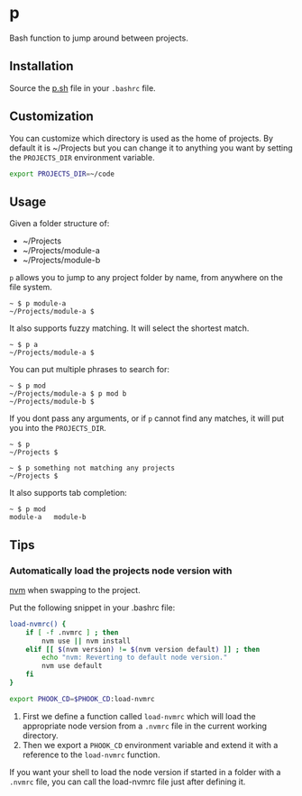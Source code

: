 # p

Bash function to jump around between projects.

## Installation

Source the [p.sh](./p.sh) file in your `.bashrc` file.

## Customization

You can customize which directory is used as the home of projects. By default
it is ~/Projects but you can change it to anything you want by setting the
`PROJECTS_DIR` environment variable.

```sh
export PROJECTS_DIR=~/code
```

## Usage

Given a folder structure of:

- ~/Projects
- ~/Projects/module-a
- ~/Projects/module-b

`p` allows you to jump to any project folder by name, from anywhere on the file
system.

```
~ $ p module-a
~/Projects/module-a $
```

It also supports fuzzy matching. It will select the shortest match.

```
~ $ p a
~/Projects/module-a $
```

You can put multiple phrases to search for:

```
~ $ p mod
~/Projects/module-a $ p mod b
~/Projects/module-b $
```

If you dont pass any arguments, or if `p` cannot find any matches, it will put
you into the `PROJECTS_DIR`.

```
~ $ p
~/Projects $
```

```
~ $ p something not matching any projects
~/Projects $
```

It also supports tab completion:

```
~ $ p mod
module-a   module-b
```

## Tips

### Automatically load the projects node version with
[nvm](https://github.com/creationix/nvm) when swapping to the project.

Put the following snippet in your .bashrc file:

```sh
load-nvmrc() {
    if [ -f .nvmrc ] ; then
        nvm use || nvm install
    elif [[ $(nvm version) != $(nvm version default) ]] ; then
        echo "nvm: Reverting to default node version."
        nvm use default
    fi
}

export PHOOK_CD=$PHOOK_CD:load-nvmrc
```

1. First we define a function called `load-nvmrc` which will load the
   appropriate node version from a `.nvmrc` file in the current working
   directory.
2. Then we export a `PHOOK_CD` environment variable and extend it with a
   reference to the `load-nvmrc` function.

If you want your shell to load the node version if started in a folder with a
`.nvmrc` file, you can call the load-nvmrc file just after defining it.


